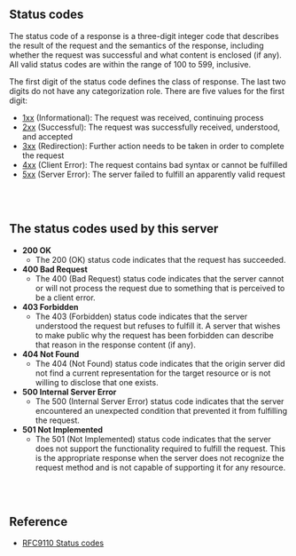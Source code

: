 ## Status codes
The status code of a response is a three-digit integer code that describes the result of the request and the semantics of the response, including whether the request was successful and what content is enclosed (if any). All valid status codes are within the range of 100 to 599, inclusive.

The first digit of the status code defines the class of response. The last two digits do not have any categorization role. There are five values for the first digit:

- [1xx](https://httpwg.org/specs/rfc9110.html#status.1xx) (Informational): The request was received, continuing process
- [2xx](https://httpwg.org/specs/rfc9110.html#status.2xx) (Successful): The request was successfully received, understood, and accepted
- [3xx](https://httpwg.org/specs/rfc9110.html#status.3xx) (Redirection): Further action needs to be taken in order to complete the request
- [4xx](https://httpwg.org/specs/rfc9110.html#status.4xx) (Client Error): The request contains bad syntax or cannot be fulfilled
- [5xx](https://httpwg.org/specs/rfc9110.html#status.5xx) (Server Error): The server failed to fulfill an apparently valid request

<br></br>
## The status codes used by this server
- **200 OK**
  - The 200 (OK) status code indicates that the request has succeeded.
- **400 Bad Request**
  - The 400 (Bad Request) status code indicates that the server cannot or will not process the request due to something that is perceived to be a client error.
- **403 Forbidden**
  - The 403 (Forbidden) status code indicates that the server understood the request but refuses to fulfill it. A server that wishes to make public why the request has been forbidden can describe that reason in the response content (if any).
- **404 Not Found**
  - The 404 (Not Found) status code indicates that the origin server did not find a current representation for the target resource or is not willing to disclose that one exists.
- **500 Internal Server Error**
  - The 500 (Internal Server Error) status code indicates that the server encountered an unexpected condition that prevented it from fulfilling the request.
- **501 Not Implemented**
  - The 501 (Not Implemented) status code indicates that the server does not support the functionality required to fulfill the request. This is the appropriate response when the server does not recognize the request method and is not capable of supporting it for any resource.

<br></br>
## Reference
- [RFC9110 Status codes](https://httpwg.org/specs/rfc9110.html#status.codes)